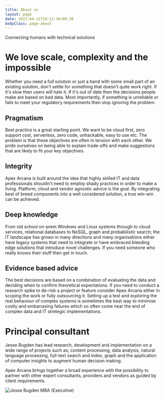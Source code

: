```yaml
---
title: About us
layout: page
date: 2023-04-11T10:12:16+09:30
bodyClass: page-about
---
```


Connecting humans with technical solutions

# We love scale, complexity and the impossible #

Whether you need a full solution or just a hand with some small part of an existing solution, don't settle for something that doesn't quite work right. If it's slow then users will hate it. If it's out of date then the decisions people make are based on bad data. Most importantly, if something is unreliable or fails to meet your regulatory requirements then stop ignoring the problem.

## Pragmatism ##

Best practice is a great starting point. We want to be cloud first, zero support cost, serverless, zero code, unhackable, easy to use etc. The problem is that these objectives are often in tension with each other. We pride ourselves on being able to explain trade-offs and make suggestions that are likely to fit your key objectives.

## Integrity ##

Apex Arcana is built around the idea that highly skilled IT and data professionals shouldn't need to employ shady practices in order to make a living. Platform, cloud and vendor agnostic advice is the goal. By integrating best of breed components into a well considered solution, a true win-win can be achieved.

## Deep knowledge ##

From old school on-prem Windows and Linux systems through to cloud services, relational databases to NoSQL, graph and probabilistic search; the IT landscape has grown in many directions and many organisations either have legacy systems that need to integrate or have embraced bleeding edge solutions that introduce novel challenges. If you need someone who really knows their stuff then get in touch. 

## Evidence based advice ##

The best decisions are based on a combination of evaluating the data and deciding when to confirm theoretical expectations. If you need to conduct a research spike to de-risk a project or feature consider Apex Arcana either in scoping the work or fully outsourcing it. Setting up a test and exploring the real behaviour of complex systems is sometimes the best way to minimise costly and embarrasing failures which so often come near the end of complex data and IT stretegic implementations.

# Principal consultant #

Jesse Bugden has lead research, development and implementation on a wide range of projects such as;
content processing, data analysis, natural language processing, full-text search and index, graph and
the application of computer insights to augment human decision making.

Apex Arcana brings together a broad experience with the possibility to partner with other expert consultants, providers and vendors as guided by client requirements.

![Jesse Bugden MBA (Executive)](/images/jesse_square_730.jpg)